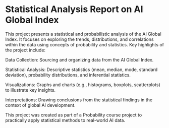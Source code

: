 # Statistical Analysis Report on AI Global Index
This project presents a statistical and probabilistic analysis of the AI Global Index. It focuses on exploring the trends, distributions, and correlations within the data using concepts of probability and statistics.
Key highlights of the project include:

Data Collection: Sourcing and organizing data from the AI Global Index.

Statistical Analysis: Descriptive statistics (mean, median, mode, standard deviation), probability distributions, and inferential statistics.

Visualizations: Graphs and charts (e.g., histograms, boxplots, scatterplots) to illustrate key insights.

Interpretations: Drawing conclusions from the statistical findings in the context of global AI development.

This project was created as part of a Probability course project to practically apply statistical methods to real-world AI data.
